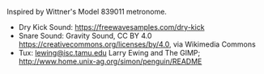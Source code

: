 Inspired by Wittner's Model 839011  metronome.

* Dry Kick Sound: https://freewavesamples.com/dry-kick
* Snare Sound: Gravity Sound, CC BY 4.0 <https://creativecommons.org/licenses/by/4.0>, via Wikimedia Commons
* Tux:  lewing@isc.tamu.edu Larry Ewing and The GIMP; http://www.home.unix-ag.org/simon/penguin/README